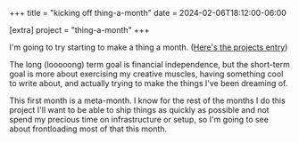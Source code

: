 +++
title = "kicking off thing-a-month"
date = 2024-02-06T18:12:00-06:00

[extra]
project = "thing-a-month"
+++

I'm going to try starting to make a thing a month. ([Here's the projects entry](@/projects/thing-a-month.md))

The long (looooong) term goal is financial independence, but the short-term goal is more about exercising my creative muscles, having something cool to write about, and actually trying to make the things I've been dreaming of.

<!-- more -->

This first month is a meta-month. I know for the rest of the months I do this project I'll want to be able to ship things as quickly as possible and not spend my precious time on infrastructure or setup, so I'm going to see about frontloading most of that this month.
